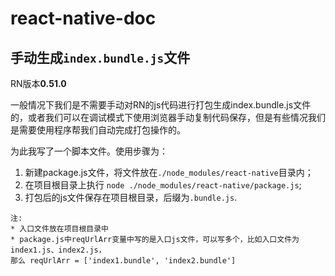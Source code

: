 # react-native-doc
## 手动生成`index.bundle.js`文件
RN版本**0.51.0**

一般情况下我们是不需要手动对RN的js代码进行打包生成index.bundle.js文件的，或者我们可以在调试模式下使用浏览器手动复制代码保存，但是有些情况我们是需要使用程序帮我们自动完成打包操作的。

为此我写了一个脚本文件。使用步骤为：
1. 新建package.js文件，将文件放在`./node_modules/react-native`目录内；
2. 在项目根目录上执行 `node ./node_modules/react-native/package.js`;
3. 打包后的js文件保存在项目根目录，后缀为`.bundle.js`.

```
注: 
* 入口文件放在项目根目录中
* package.js中reqUrlArr变量中写的是入口js文件，可以写多个，比如入口文件为index1.js、index2.js，
那么 reqUrlArr = ['index1.bundle', 'index2.bundle']
```
